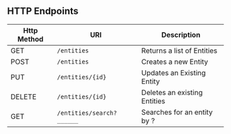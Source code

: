 ## HTTP Endpoints

| Http Method |            URI            |         Description          |
| ----------- | ------------------------- | ---------------------------- |
| GET         | `/entities`               | Returns a list of Entities   |
| POST        | `/entities`               | Creates a new Entity         |
| PUT         | `/entities/{id}`          | Updates an Existing Entity   |
| DELETE      | `/entities/{id}`          | Deletes an existing Entities |
| GET         | `/entities/search?______` | Searches for an entity by ?  |
